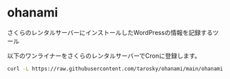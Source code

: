 # ohanami
さくらのレンタルサーバーにインストールしたWordPressの情報を記録するツール

以下のワンライナーをさくらのレンタルサーバーでCronに登録します。

```bash
curl -L https://raw.githubusercontent.com/tarosky/ohanami/main/ohanami.php | php
```
